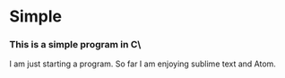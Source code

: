 # Simple
### This is a simple program in C\
I am just starting a program. So far I am enjoying sublime text and Atom.
